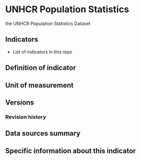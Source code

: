 # UNHCR Population Statistics

the UNHCR Population Statistics Dataset

## Indicators

- List of indicators in this repo

## Definition of indicator


## Unit of measurement


## Versions


### Revision history


## Data sources summary


## Specific information about this indicator

